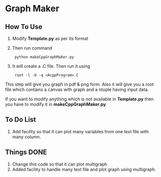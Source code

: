 # Graph Maker

## How To Use
1. Modify **Template.py** as per its format
2. Then run command
	
		python makeCppGraphMaker.py

3. It will create a <AcppProgram>.C file. Then run it using

		root -l -b -q <AcppProgram>.C

This step will give you graph in pdf & png form. Also it will give you a root file which contains a canvas with graph and a ntuple having input data.

If you want to modify anything which is not available in **Template.py** then you have to modify it in **makeCppGraphMaker.py**.

## To Do List
1. Add facility so that it can plot many variables from one text file with many column.

## Things DONE
1. Change this code so that it can plot multigraph
2. Added facility to handle many text file and plot graph using multigraph.
